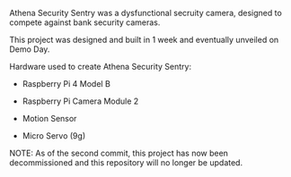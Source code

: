 Athena Security Sentry was a dysfunctional secruity camera, designed to compete against bank security cameras. 

This project was designed and built in 1 week and eventually unveiled on Demo Day.

Hardware used to create Athena Security Sentry:

- Raspberry Pi 4 Model B

- Raspberry Pi Camera Module 2 

- Motion Sensor

- Micro Servo (9g)

NOTE: As of the second commit, this project has now been decommissioned and this repository will no longer be updated.

